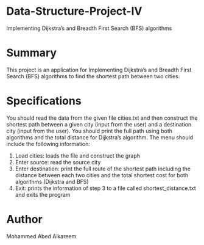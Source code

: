 # Data-Structure-Project-IV
Implementing Dijkstra’s	and	Breadth First Search (BFS) algorithms 




# Summary
This project is an application for	Implementing Dijkstra’s	and	Breadth First Search (BFS) algorithms to find the shortest path between two cities.

# Specifications
You	should	read	the	data	from	the	given	file	cities.txt and	then	construct	the	shortest	path	between	a	given	city	(input	from	the	user)	and	a	destination	city	 (input	 from	 the	 user). You	 should	 print	the	 full path	 using	 both	algorithms	and	the	total	distance	for	Dijkstra’s	algorithm.
The	menu	should	include	the	following	information:	
1. Load	cities:	loads	the	file	and	construct	the	graph	
2. Enter	source:	read	the	source	city	
3. Enter	destination:	print	the	full	route	of	the	shortest	path	including	the	distance	between	each	two	cities	and	the	total	shortest	cost	for	both	algorithms	(Dijkstra	and	BFS)
4. Exit:	prints	the	information	of	step	3	to	a	file	called shortest_distance.txt	and exits	the	program	
# Author

Mohammed Abed Alkareem
